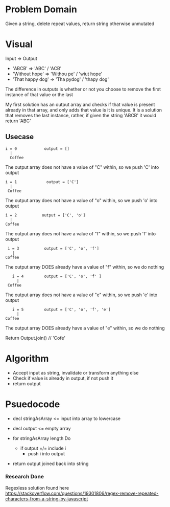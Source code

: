 # Problem Domain
Given a string, delete repeat values, return string otherwise unmutated

# Visual
Input             =>   Output
* 'ABCB'            =>  'ABC' / 'ACB'
* 'Without hope'    =>  'Withou pe' / 'wiut hope'
* 'That happy dog'  =>  'Tha pydog' / 'thapy dog'

The difference in outputs is whether or not you choose to remove the first instance of that value or the last

My first solution has an output array and checks if that value is present already in that array, and only adds that value is it is unique. It is a solution that removes the last instance, rather, if given the string 'ABCB' it would return 'ABC'

## Usecase

    i = 0            output = []
      |
      Coffee
    
The output array does not have a value of "C" within, so we push 'C' into output

    i = 1             output = ['C']
      |
     Coffee
     
The output array does not have a value of "o" within, so we push 'o' into output

    i = 2           output = ['C', 'o']
      |
    Coffee
    
The output array does not have a value of "f" within, so we push 'f' into output

     i = 3           output = ['C', 'o', 'f']
       |
    Coffee
 
The output array DOES already have a value of "f" within, so we do nothing 

       i = 4         output = ['C', 'o', 'f' ]
         |
     Coffee
     
The output array does not have a value of "e" within, so we push 'e' into output

       i = 5         output = ['C', 'o', 'f', 'e']
         |
    Coffee
    
The output array DOES already have a value of "e" within, so we do nothing

Return Output.join() // 'Cofe'

# Algorithm
* Accept input as string, invalidate or transform anything else
* Check if value is already in output, if not push it
* return output

# Psuedocode 
* decl stringAsArray <= input into array to lowercase
* decl output <= empty array

* for stringAsArray length Do
  * if output =/= include i
    * push i into output
* return output joined back into string

### Research Done
Regexless solution found here
https://stackoverflow.com/questions/19301806/regex-remove-repeated-characters-from-a-string-by-javascript

